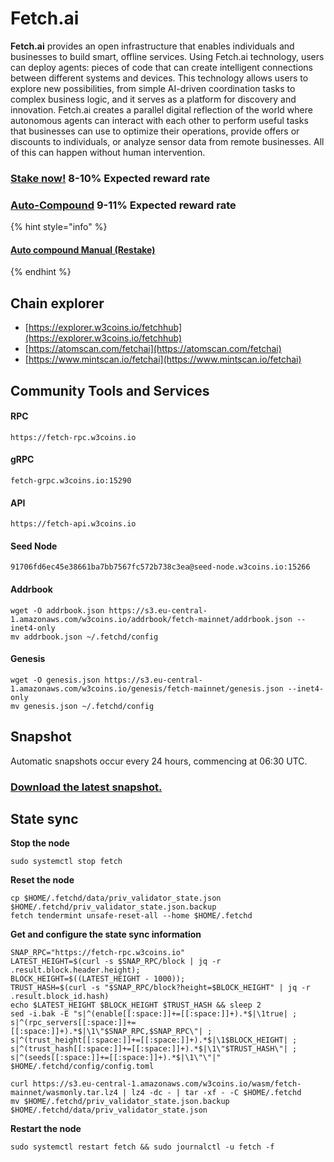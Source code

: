 # Fetch.ai

**Fetch.ai** provides an open infrastructure that enables individuals and businesses to build smart, offline services. Using Fetch.ai technology, users can deploy agents: pieces of code that can create intelligent connections between different systems and devices. This technology allows users to explore new possibilities, from simple AI-driven coordination tasks to complex business logic, and it serves as a platform for discovery and innovation. Fetch.ai creates a parallel digital reflection of the world where autonomous agents can interact with each other to perform useful tasks that businesses can use to optimize their operations, provide offers or discounts to individuals, or analyze sensor data from remote businesses. All of this can happen without human intervention.

### [Stake now!](https://explorer.w3coins.io/fetchhub/staking/fetchvaloper14gtl0dgam6cqvjkuh6kfcnszchwzk0ghumdmhw)  8-10% Expected reward rate

### [**Auto-Compound**](https://restake.app/fetchhub/fetchvaloper14gtl0dgam6cqvjkuh6kfcnszchwzk0ghumdmhw/stake)  **9-11**% Expected reward rate

{% hint style="info" %}
#### [Auto compound Manual (Restake)](https://youtu.be/XOH161O3C5w)
{% endhint %}

## **Chain explorer**

* [https://explorer.w3coins.io/fetchhub](https://explorer.w3coins.io/fetchhub)
* [https://atomscan.com/fetchai](https://atomscan.com/fetchai)
* [https://www.mintscan.io/fetchai](https://www.mintscan.io/fetchai)

## Community Tools and Services

#### **RPC**

```
https://fetch-rpc.w3coins.io
```

#### **gRPC**

```
fetch-grpc.w3coins.io:15290
```

#### **API**

```
https://fetch-api.w3coins.io
```

#### **Seed Node**

```
91706fd6ec45e38661ba7bb7567fc572b738c3ea@seed-node.w3coins.io:15266
```

#### **Addrbook**&#x20;

```
wget -O addrbook.json https://s3.eu-central-1.amazonaws.com/w3coins.io/addrbook/fetch-mainnet/addrbook.json --inet4-only
mv addrbook.json ~/.fetchd/config
```

#### **Genesis**

```
wget -O genesis.json https://s3.eu-central-1.amazonaws.com/w3coins.io/genesis/fetch-mainnet/genesis.json --inet4-only
mv genesis.json ~/.fetchd/config
```

## Snapshot

Automatic snapshots occur every 24 hours, commencing at 06:30 UTC.

### [Download the latest snapshot.](https://s3.eu-central-1.amazonaws.com/w3coins.io/snapshots/fetch-mainnet/fetch\_snapsot\_latest.tar.lz4)

## State sync

**Stop the node**

```
sudo systemctl stop fetch
```

**Reset the node**

```
cp $HOME/.fetchd/data/priv_validator_state.json $HOME/.fetchd/priv_validator_state.json.backup
fetch tendermint unsafe-reset-all --home $HOME/.fetchd
```

**Get and configure the state sync information**

```
SNAP_RPC="https://fetch-rpc.w3coins.io"
LATEST_HEIGHT=$(curl -s $SNAP_RPC/block | jq -r .result.block.header.height);
BLOCK_HEIGHT=$((LATEST_HEIGHT - 1000));
TRUST_HASH=$(curl -s "$SNAP_RPC/block?height=$BLOCK_HEIGHT" | jq -r .result.block_id.hash) 
echo $LATEST_HEIGHT $BLOCK_HEIGHT $TRUST_HASH && sleep 2
sed -i.bak -E "s|^(enable[[:space:]]+=[[:space:]]+).*$|\1true| ;
s|^(rpc_servers[[:space:]]+=[[:space:]]+).*$|\1\"$SNAP_RPC,$SNAP_RPC\"| ;
s|^(trust_height[[:space:]]+=[[:space:]]+).*$|\1$BLOCK_HEIGHT| ;
s|^(trust_hash[[:space:]]+=[[:space:]]+).*$|\1\"$TRUST_HASH\"| ;
s|^(seeds[[:space:]]+=[[:space:]]+).*$|\1\"\"|" $HOME/.fetchd/config/config.toml
```

```
curl https://s3.eu-central-1.amazonaws.com/w3coins.io/wasm/fetch-mainnet/wasmonly.tar.lz4 | lz4 -dc - | tar -xf - -C $HOME/.fetchd
mv $HOME/.fetchd/priv_validator_state.json.backup $HOME/.fetchd/data/priv_validator_state.json
```

**Restart the node**

```
sudo systemctl restart fetch && sudo journalctl -u fetch -f
```

